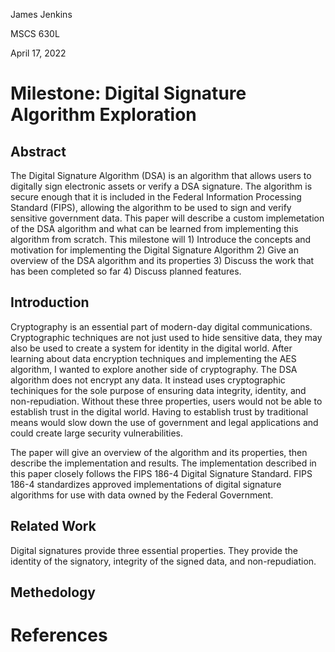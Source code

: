 James Jenkins

MSCS 630L

April 17, 2022

# Milestone: Digital Signature Algorithm Exploration

## Abstract
The Digital Signature Algorithm (DSA) is an algorithm that allows users to digitally
sign electronic assets or verify a DSA signature. The algorithm is secure 
enough that it is included in the Federal Information Processing Standard 
(FIPS), allowing the algorithm to be used to sign and verify sensitive
government data. This paper will describe a custom implemetation of the DSA 
algorithm and what can be learned from implementing this algorithm from scratch.
This milestone will 1) Introduce the concepts and motivation for implementing the
Digital Signature Algorithm 2) Give an overview of the DSA algorithm and its 
properties 3) Discuss the work that has been completed so far 4) Discuss planned
features.

## Introduction
Cryptography is an essential part of modern-day digital communications. 
Cryptographic techniques are not just used to hide sensitive data, they
may also be used to create a system for identity in the digital world. 
After learning about data encryption techniques and implementing the AES 
algorithm, I wanted to explore another side of cryptography. The DSA 
algorithm does not encrypt any data. It instead uses cryptographic 
techiniques for the sole purpose of ensuring data integrity, identity, 
and non-repudiation. Without these three properties, users would not be
able to establish trust in the digital world. Having to establish trust 
by traditional means would slow down the use of government and legal 
applications and could create large security vulnerabilities.

The paper will give an overview of the algorithm and its properties, then describe
the implementation and results.
The implementation described in this paper closely follows the FIPS 186-4 
Digital Signature Standard. FIPS 186-4 standardizes approved implementations
of digital signature algorithms for use with data owned by the Federal Government.

## Related Work
Digital signatures provide three essential properties. They provide the identity 
of the signatory, integrity of the signed data, and non-repudiation.

## Methedology

# References